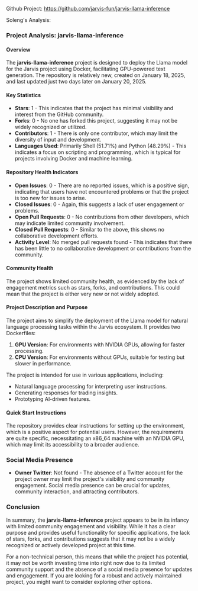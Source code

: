 Github Project: https://github.com/jarvis-fun/jarvis-llama-inference

Soleng's Analysis:

### Project Analysis: jarvis-llama-inference

#### Overview
The **jarvis-llama-inference** project is designed to deploy the Llama model for the Jarvis project using Docker, facilitating GPU-powered text generation. The repository is relatively new, created on January 18, 2025, and last updated just two days later on January 20, 2025. 

#### Key Statistics
- **Stars**: 1 - This indicates that the project has minimal visibility and interest from the GitHub community.
- **Forks**: 0 - No one has forked this project, suggesting it may not be widely recognized or utilized.
- **Contributors**: 1 - There is only one contributor, which may limit the diversity of input and development.
- **Languages Used**: Primarily Shell (51.71%) and Python (48.29%) - This indicates a focus on scripting and programming, which is typical for projects involving Docker and machine learning.

#### Repository Health Indicators
- **Open Issues**: 0 - There are no reported issues, which is a positive sign, indicating that users have not encountered problems or that the project is too new for issues to arise.
- **Closed Issues**: 0 - Again, this suggests a lack of user engagement or problems.
- **Open Pull Requests**: 0 - No contributions from other developers, which may indicate limited community involvement.
- **Closed Pull Requests**: 0 - Similar to the above, this shows no collaborative development efforts.
- **Activity Level**: No merged pull requests found - This indicates that there has been little to no collaborative development or contributions from the community.

#### Community Health
The project shows limited community health, as evidenced by the lack of engagement metrics such as stars, forks, and contributions. This could mean that the project is either very new or not widely adopted.

#### Project Description and Purpose
The project aims to simplify the deployment of the Llama model for natural language processing tasks within the Jarvis ecosystem. It provides two Dockerfiles:
1. **GPU Version**: For environments with NVIDIA GPUs, allowing for faster processing.
2. **CPU Version**: For environments without GPUs, suitable for testing but slower in performance.

The project is intended for use in various applications, including:
- Natural language processing for interpreting user instructions.
- Generating responses for trading insights.
- Prototyping AI-driven features.

#### Quick Start Instructions
The repository provides clear instructions for setting up the environment, which is a positive aspect for potential users. However, the requirements are quite specific, necessitating an x86_64 machine with an NVIDIA GPU, which may limit its accessibility to a broader audience.

### Social Media Presence
- **Owner Twitter**: Not found - The absence of a Twitter account for the project owner may limit the project's visibility and community engagement. Social media presence can be crucial for updates, community interaction, and attracting contributors.

### Conclusion
In summary, the **jarvis-llama-inference** project appears to be in its infancy with limited community engagement and visibility. While it has a clear purpose and provides useful functionality for specific applications, the lack of stars, forks, and contributions suggests that it may not be a widely recognized or actively developed project at this time. 

For a non-technical person, this means that while the project has potential, it may not be worth investing time into right now due to its limited community support and the absence of a social media presence for updates and engagement. If you are looking for a robust and actively maintained project, you might want to consider exploring other options.